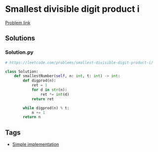 # Smallest divisible digit product i

[Problem link](https://leetcode.com/problems/smallest-divisible-digit-product-i/)

## Solutions


### Solution.py
```py
# https://leetcode.com/problems/smallest-divisible-digit-product-i/

class Solution:
    def smallestNumber(self, n: int, t: int) -> int:
        def digprod(n):
            ret = 1
            for d in str(n):
                ret *= int(d)
            return ret

        while digprod(n) % t:
            n += 1
        return n
```
## Tags

* [Simple implementation](/Collections/simple-implementation.md#simple-implementation)
